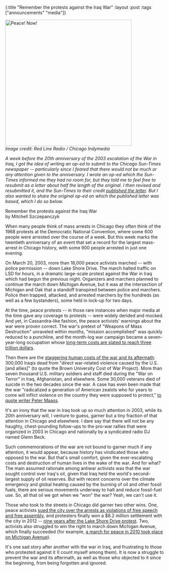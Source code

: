 {:title "Remember the protests against the Iraq War"
:layout :post
:tags  ["announcements" "media"]}

<img src="http://www.szcz.org/img/lsd01.jpg" alt="Peace! Now!" width="400px"/><br>
_Image credit: Red Line Radio / Chicago Indymedia_

_A week before the 20th anniversary of the 2003 escalation of the War in Iraq, I got the idea of writing an op-ed to submit to the Chicago Sun-Times newspaper -- particularly since I feared that there would not be much or any attention given to the anniversary.  I wrote an op-ed which the Sun-Times informed me they had no room for, *but* they told me to feel free to resubmit as a letter about half the length of the original.  I then revised and resubmitted it, and the Sun-Times to their credit [published the letter](https://chicago.suntimes.com/2023/3/20/23645161/anniversary-iraq-war-protests-2003-chicago-michigan-avenue-george-bush-organ-donation-letters).  But I also wanted to share the original op-ed on which the published letter was based, which I do so below._

Remember the protests against the Iraq War<br>
by Mitchell Szczepanczyk

When many people think of mass arrests in Chicago they often think of the 1968 protests at the Democratic National Convention, where some 600 people were arrested over the course of a week.  But this week marks the twentieth anniversary of an event that set a record for the largest mass-arrest in Chicago history, with some 900 people arrested in just one evening.

On March 20, 2003, more than 18,000 peace activists marched -- with police permission -- down Lake Shore Drive.  The march halted traffic on LSD for hours, in a dramatic large-scale protest against the War in Iraq which had begun the previous night.  Organizers and marchers planned to continue the march down Michigan Avenue, but it was at the intersection of Michigan and Oak that a standoff transpired between police and marchers.  Police then trapped, attacked, and arrested marchers by the hundreds (as well as a few bystanders), some held in lock-up for two days.

At the time, peace protests -- in those rare instances when major media at the time gave any coverage to protests -- were widely derided and mocked.  And yet, in Cassandra-like fashion, the peace activists' warnings about the war were proven correct.  The war's pretext of "Weapons of Mass Destruction" unraveled within months, "mission accomplished" was quickly reduced to a punchline, and the month-log war campaign became a seven-year-long occupation whose [long-term costs are slated to reach three trillion dollars](https://www.commondreams.org/news/iraq-war-cost).

Then there are the [staggering human costs of the war and its aftermath](https://www.juancole.com/2023/03/americas-aggression-prequel.html): 300,000 Iraqis dead from "direct war-related violence caused by the U.S. [and allies]" (to quote the Brown University Cost of War Project).  More than seven thousand U.S. military soldiers and staff died during the "War on Terror" in Iraq, Afghanistan, and elsewhere.  Some 30,000 veterans died of suicide in the two decades since the war.  A case has even been made that the war "radicalized a generation of American zealots who for years to come will inflict violence on the country they were supposed to protect," [to quote writer Peter Maass](https://theintercept.com/2022/11/06/jan-6-far-right-us-military/).

It's an irony that the war in Iraq took up so much attention in 2003, while its 20th anniversary will, I venture to guess, garner but a tiny fraction of that attention in Chicago and elsewhere.  I dare say that there will not be any haughty, chest-pounding follow-ups to the pro-war rallies that were organized in 2003 in Chicago and nationally by a syndicated radio DJ named Glenn Beck.

Such commemorations of the war are not bound to garner much if any attention, it would appear, because history has vindicated those who opposed to the war.  But that's small comfort, given the ever-escalating costs and destruction of human lives in the wake of the war.  And for what?  The main assumed rationale among antiwar activists was that the war sought control over Iraq's oil, given that Iraq held the world's second-largest supply of oil reserves.  But with recent concerns over the climate emergency and global heating caused by the burning of oil and other fossil fuels, there are serious movements underway to halt and reduce fossil-fuel use.  So, all that oil we got when we "won" the war?  Yeah, we can't use it.

Those who took to the streets in Chicago did garner two other wins.  One, peace activists [sued the city over the arrests as violations of free speech and free assembly](https://caselaw.findlaw.com/us-7th-circuit/1559740.html), and protesters finally won a $6.2 million settlement with the city in 2012 -- [nine years after the Lake Shore Drive protest](https://www.youtube.com/watch?v=qXxyDAiFZcE).  Two, activists also struggled to win the right to march down Michigan Avenue, which finally succeeded (for example, [a march for peace in 2010 took place on Michigan Avenue](http://chicago.indymedia.org/archive/feature/display/70409/index.php)).

It's one sad story after another with the war in Iraq, and frustrating to those who protested against it (I count myself among them).  It is now a struggle to prevent the war and its aftermath, as well as those who objected to it since the beginning, from being forgotten and ignored. 
